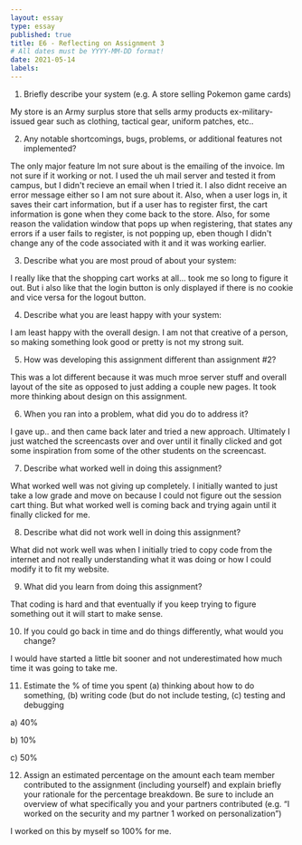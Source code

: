 ```yaml
---
layout: essay
type: essay
published: true
title: E6 - Reflecting on Assignment 3
# All dates must be YYYY-MM-DD format!
date: 2021-05-14
labels:
---
```



1. Briefly describe your system (e.g. A store selling Pokemon game cards)

My store is an Army surplus store that sells army products ex-military-issued gear such as clothing, tactical gear, uniform patches, etc..

2. Any notable shortcomings, bugs, problems, or additional features not implemented?

The only major feature Im not sure about is the emailing of the invoice. Im not sure if it working or not. I used the uh mail server and tested it from campus, but I didn't recieve an email when I tried it. I also didnt receive an error message either so I am not sure about it. Also, when a user logs in, it saves their cart information, but if a user has to register first, the cart information is gone when they come back to the store. Also, for some reason the validation window that pops up when registering, that states any errors if a user fails to register, is not popping up, eben though I didn't change any of the code associated with it and it was working earlier.

3. Describe what you are most proud of about your system: 

I really like that the shopping cart works at all... took me so long to figure it out. But i also like that the login button is only displayed if there is no cookie and vice versa for the logout button.

4. Describe what you are least happy with your system:

I am least happy with the overall design. I am not that creative of a person, so making something look good or pretty is not my strong suit.

5. How was developing this assignment different than assignment #2?

This was a lot different because it was much mroe server stuff and overall layout of the site as opposed to just adding a couple new pages. It took more thinking about design on this assignment.

6. When you ran into a problem, what did you do to address it?

I gave up.. and then came back later and tried a new approach. Ultimately I just watched the screencasts over and over until it finally clicked and got some inspiration from some of the other students on the screencast.

7. Describe what worked well in doing this assignment?

What worked well was not giving up completely. I initially wanted to just take a low grade and move on because I could not figure out the session cart thing. But what worked well is coming back and trying again until it finally clicked for me.

8. Describe what did not work well in doing this assignment?

What did not work well was when I initially tried to copy code from the internet and not really understanding what it was doing or how I could modify it to fit my website.

9. What did you learn from doing this assignment?

That coding is hard and that eventually if you keep trying to figure something out it will start to make sense.

10. If you could go back in time and do things differently, what would you change? 

I would have started a little bit sooner and not underestimated how much time it was going to take me.

11. Estimate the % of time you spent (a) thinking about how to do something, (b) writing code (but do not include testing, (c) testing and debugging

a) 40% 

b) 10% 

c) 50% 

12. Assign an estimated percentage on the amount each team member contributed to the assignment (including yourself) and explain briefly your rationale for the percentage breakdown. Be sure to include an overview of what specifically you and your partners contributed (e.g. “I worked on the security and my partner 1 worked on personalization”)

I worked on this by myself so 100% for me.
